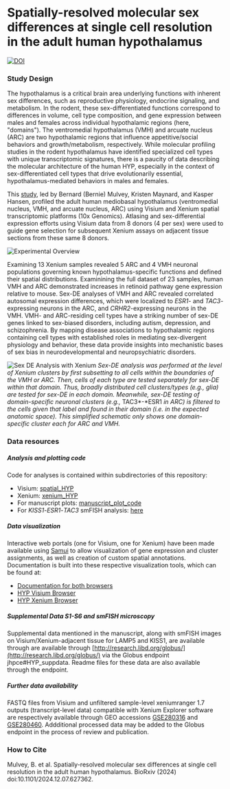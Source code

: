 # Spatially-resolved molecular sex differences at single cell resolution in the adult human hypothalamus

[![DOI](https://zenodo.org/badge/DOI/10.5281/zenodo.14285059.svg)](https://doi.org/10.5281/zenodo.14285059)

### Study Design
The hypothalamus is a critical brain area underlying functions with inherent sex differences, such as reproductive physiology, endocrine signaling, and metabolism. In the rodent, these sex-differentiated functions correspond to differences in volume, cell type composition, and gene expression between males and females across individual hypothalamic regions (here, "domains"). The ventromedial hypothalamus (VMH) and arcuate nucleus (ARC) are two hypothalamic regions that influence appetitive/social behaviors and growth/metabolism, respectively. While molecular profiling studies in the rodent hypothalamus have identified specialized cell types with unique transcriptomic signatures, there is a paucity of data describing the molecular architecture of the human HYP, especially in the context of sex-differentiated cell types that drive evolutionarily essential, hypothalamus-mediated behaviors in males and females. 

This [study](https://www.biorxiv.org/content/10.1101/2024.12.07.627362v1), led by Bernard (Bernie) Mulvey, Kristen Maynard, and Kasper Hansen, profiled the adult human mediobasal hypothalamus (ventromedial nucleus, VMH, and arcuate nucleus, ARC) using  Visium and Xenium spatial transcriptomic platforms (10x Genomics). Atlasing and sex-differential expression efforts using Visium data from 8 donors (4 per sex) were used to guide gene selection for subsequent Xenium assays on adjacent tissue sections from these same 8 donors.

![Experimental Overview](./images/overview.png)

Examining 13 Xenium samples revealed 5 ARC and 4 VMH neuronal populations governing known hypothalamus-specific functions and defined their spatial distributions. Examinining the full dataset of 23 samples, human VMH and ARC demonstrated increases in retinoid pathway gene expression relative to mouse. Sex-DE analyses of VMH and ARC revealed correlated autosomal expression differences, which were localized to *ESR1*- and *TAC3*-expressing neurons in the ARC, and *CRHR2*-expressing neurons in the VMH. VMH- and ARC-residing cell types have a striking number of sex-DE genes linked to sex-biased disorders, including autism, depression, and schizophrenia. By mapping disease associations to hypothalamic regions containing cell types with established roles in mediating sex-divergent physiology and behavior, these data provide insights into mechanistic bases of sex bias in neurodevelopmental and neuropsychiatric disorders.

![Sex DE Analysis with Xenium](./images/Xenium_sex_DE_analysis_schematic.png)
*Sex-DE analysis was performed at the level of Xenium clusters by first subsetting to all cells within the boundaries of the VMH or ARC. Then, cells of each type are tested separately for sex-DE within that domain. Thus, broadly distributed cell clusters/types (e.g., glia) are tested for sex-DE in each domain. Meanwhile, sex-DE testing of domain-specific neuronal clusters (e.g.,* TAC3*-*ESR1 *in ARC) is filtered to the cells given that label and found in their domain (i.e. in the expected anatomic space). This simplified schematic only shows one domain-specific cluster each for ARC and VMH.*

### Data resources

##### Analysis and plotting code
Code for analyses is contained within subdirectories of this repository: 
- Visium: [spatial_HYP](https://github.com/LieberInstitute/spatial_HYP/tree/main/spatial_HYP)
- Xenium: [xenium_HYP](https://github.com/LieberInstitute/spatial_HYP/tree/main/xenium_HYP)
- For manuscript plots: [manuscript_plot_code](https://github.com/LieberInstitute/spatial_HYP/tree/main/manuscript_plot_code)
- For *KISS1*-*ESR1*-*TAC3* smFISH analysis: [here](https://github.com/LieberInstitute/spatial_HYP/tree/main/Br1225_ESR1-TAC3-KISS1_smfish_analysis)

##### Data visualization
Interactive web portals (one for Visium, one for Xenium) have been made available using [Samui](https://samuibrowser.com/) to allow visualization of gene expression and cluster assignments, as well as creation of custom spatial annotations. Documentation is built into these respective visualization tools, which can be found at:

- [Documentation for both browsers](https://github.com/LieberInstitute/spatial_HYP/tree/main/samui_docs)
- [HYP Visium Browser](https://samuibrowser.com/from?url=data.libd.org/samuibrowser/&s=V12D05-348_C1&s=V12D05-348_D1&s=V12D05-350_C1&s=V12D05-350_D1&s=V12D07-075_A1&s=V12D07-075_D1&s=V12Y31-080_A1&s=V13M13-362_A1&s=V13M13-362_D1&s=V13Y24-346_C1)
- [HYP Xenium Browser](https://samuibrowser.com/from?url=data.libd.org/samuibrowser/&s=X36_5459A&s=X36_5459B&s=X36_8667C&s=X86_reg1&s=X86_reg2&s=X86_reg3&s=X97_reg1&s=X97_reg2&s=X97_reg3&s=X99_1225A&s=X99_1225B&s=X99_8741C&s=X99_8741D)

##### Supplemental Data S1-S6 and smFISH microscopy
Supplemental data mentioned in the manuscript, along with smFISH images on Visium/Xenium-adjacent tissue for LAMP5 and KISS1, are available through are available through [http://research.libd.org/globus/](http://research.libd.org/globus/) via the Globus endpoint jhpce#HYP_suppdata. Readme files for these data are also available through the endpoint.

##### Further data availability
FASTQ files from Visium and unfiltered sample-level xeniumranger 1.7 outputs (transcript-level data) compatible with Xenium Explorer software are respectively available through GEO accessions [GSE280316](https://www.ncbi.nlm.nih.gov/geo/query/acc.cgi?acc=GSE280316) and [GSE280460](https://www.ncbi.nlm.nih.gov/geo/query/acc.cgi?acc=GSE280460). Addditional processed data may be added to the Globus endpoint in the process of review and publication. 

### How to Cite
Mulvey, B. et al. Spatially-resolved molecular sex differences at single cell resolution in the adult human hypothalamus. BioRxiv (2024) doi:10.1101/2024.12.07.627362.
